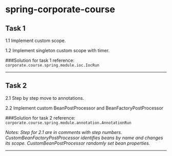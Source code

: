 # spring-corporate-course

## Task 1
1.1 Implement custom scope.

1.2 Implement singleton custom scope with timer.

###Solution for task 1 reference:
`corporate.course.spring.module.ioc.IocRun`
___
## Task 2
2.1 Step by step move to annotations.

2.2 Implement custom BeanPostProcessor and BeanFactoryPostProcessor

###Solution for task 2 reference:
`corporate.course.spring.module.annotation.AnnotationRun`

_Notes:
Step for 2.1 are in comments with step numbers.
CustomBeanFactoryPostProcessor identifies beans by name and changes its scope.
CustomBeanPostProcessor randomly set bean properties._
___
